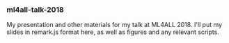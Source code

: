 ### ml4all-talk-2018

My presentation and other materials for my talk at ML4ALL 2018.
I'll put my slides in remark.js format here, as well as figures and any relevant scripts.
